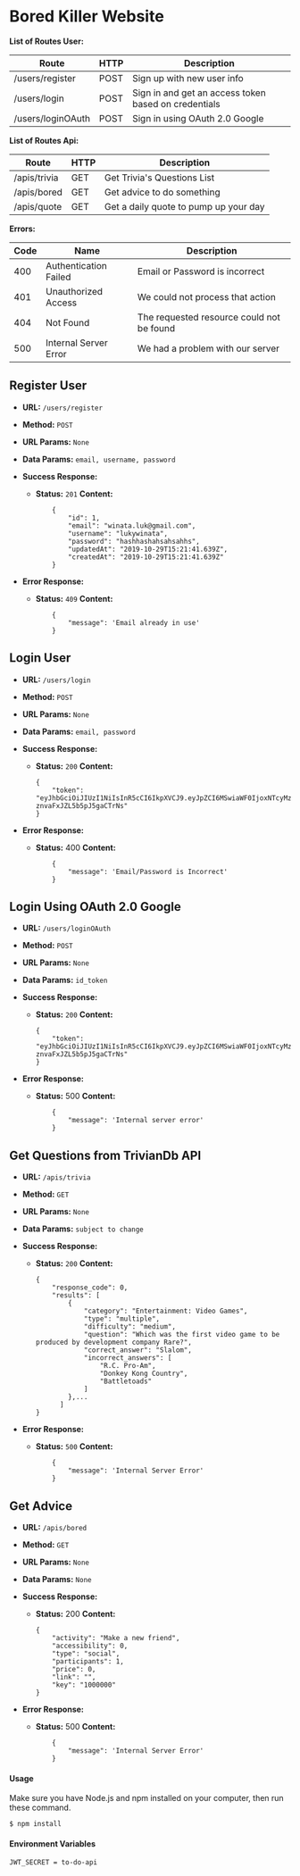 # Bored Killer Website

**List of Routes User:**

| **Route**         | **HTTP** | **Description**                                      |
| ----------------- | -------- | ---------------------------------------------------- |
| /users/register   | POST     | Sign up with new user info                           |
| /users/login      | POST     | Sign in and get an access token based on credentials |
| /users/loginOAuth | POST     | Sign in using OAuth 2.0 Google                       |

**List of Routes  Api:**

| **Route**    | **HTTP** | **Description**                       |
| ------------ | -------- | ------------------------------------- |
| /apis/trivia | GET      | Get Trivia's Questions List           |
| /apis/bored  | GET      | Get advice to do something            |
| /apis/quote  | GET      | Get a daily quote to pump up your day |

**Errors:**

| Code | Name                  | Description                               |
| ---- | --------------------- | ----------------------------------------- |
| 400  | Authentication Failed | Email or Password is incorrect            |
| 401  | Unauthorized Access   | We could not process that action          |
| 404  | Not Found             | The requested resource could not be found |
| 500  | Internal Server Error | We had a problem with our server          |


**Register User**
----
* **URL:** `/users/register`
* **Method:** `POST`
* **URL Params:** `None`
* **Data Params:** `email, username, password`

* **Success Response:**
  * **Status:** `201`
    **Content:** 
    
    ```
        {
            "id": 1,
            "email": "winata.luk@gmail.com",
            "username": "lukywinata",
            "password": "hashhashahsahsahhs",
            "updatedAt": "2019-10-29T15:21:41.639Z",
            "createdAt": "2019-10-29T15:21:41.639Z"
        }
    ```
* **Error Response:**
  * **Status:** `409`
    **Content:**
    
    ```
        {
            "message": 'Email already in use'
        }
    ```

**Login User**
----
* **URL:** `/users/login`
* **Method:** `POST`
* **URL Params:** `None`
* **Data Params:** `email, password`

* **Success Response:**
  * **Status:** `200`
    **Content:** 
    
    ```
    {
        "token": "eyJhbGciOiJIUzI1NiIsInR5cCI6IkpXVCJ9.eyJpZCI6MSwiaWF0IjoxNTcyMzYzNzUwfQ.Gf0JAtSpcI1r5C6VHAlp-znvaFxJZL5b5pJ5gaCTrNs"
    }
    ```
* **Error Response:**
  * **Status:** 400
    **Content:**
    ```
        {
            "message": 'Email/Password is Incorrect'
        }
    ```

## **Login Using OAuth 2.0 Google**

- **URL:** `/users/loginOAuth`

- **Method:** `POST`

- **URL Params:** `None`

- **Data Params:** `id_token`

- **Success Response:**

  - **Status:** `200`
    **Content:** 

    ```
    {
        "token": "eyJhbGciOiJIUzI1NiIsInR5cCI6IkpXVCJ9.eyJpZCI6MSwiaWF0IjoxNTcyMzYzNzUwfQ.Gf0JAtSpcI1r5C6VHAlp-znvaFxJZL5b5pJ5gaCTrNs"
    }
    ```

- **Error Response:**

  - **Status:** 500
    **Content:**

    ```
        {
            "message": 'Internal server error'
        }
    ```



**Get Questions from TrivianDb API**
----

* **URL:** `/apis/trivia`
* **Method:** `GET`
* **URL Params:** `None`
* **Data Params:** `subject to change`

* **Success Response:**
  
  * **Status:** `200`
    **Content:** 
    
    ```
    {
        "response_code": 0,
        "results": [
            {
                "category": "Entertainment: Video Games",
                "type": "multiple",
                "difficulty": "medium",
                "question": "Which was the first video game to be produced by development company Rare?",
                "correct_answer": "Slalom",
                "incorrect_answers": [
                    "R.C. Pro-Am",
                    "Donkey Kong Country",
                    "Battletoads"
                ]
            },...
          ]
    }
    ```
* **Error Response:**
  
  * **Status:** `500`
    **Content:**
    
    ```
        {
            "message": 'Internal Server Error'
        }
    ```



**Get Advice**
----

* **URL:** `/apis/bored`
* **Method:** `GET`
* **URL Params:** `None`
* **Data Params:** `None`

* **Success Response:**
  
  * **Status:** 200
    **Content:** 
    
    ```
    {
        "activity": "Make a new friend",
        "accessibility": 0,
        "type": "social",
        "participants": 1,
        "price": 0,
        "link": "",
        "key": "1000000"
    }
    ```
* **Error Response:**
  
  * **Status:** 500
    **Content:**
    
    ```
        {
            "message": 'Internal Server Error'
        }
    ```



#### Usage
Make sure you have Node.js and npm installed on your computer, then run these command.
````
$ npm install
````

#### Environment Variables
````
JWT_SECRET = to-do-api
````
